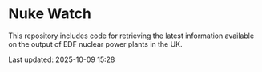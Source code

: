 # Nuke Watch

This repository includes code for retrieving the latest information available on the output of EDF nuclear power plants in the UK.

Last updated: 2025-10-09 15:28